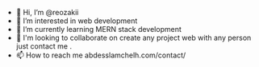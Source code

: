 - 👋 Hi, I’m @reozakii
- 👀 I’m interested in web development
- 🌱 I’m currently learning MERN stack development
- 💞️ I'm looking to collaborate on create any project web with any person just contact me .
- 📫 How to reach me abdesslamchelh.com/contact/

<!---
reozakii/reozakii is a ✨ special ✨ repository because its `README.md` (this file) appears on your GitHub profile.
You can click the Preview link to take a look at your changes.
--->

